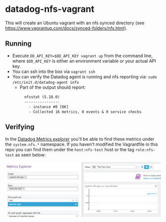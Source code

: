 # datadog-nfs-vagrant
This will create an Ubuntu vagrant with an nfs synced directory (see
https://www.vagrantup.com/docs/synced-folders/nfs.html).

## Running
- Execute `DD_API_KEY=$DD_API_KEY vagrant up` from the command line, where
  `$DD_API_KEY` is either an environment variable or your actual API key.
- You can ssh into the box via `vagrant ssh`
- You can verify the Datadog agent is running and nfs reporting via:
  `sudo /etc/init.d/datadog-agent info`
  - Part of the output should report:
    ```
      nfsstat (5.18.0)
      ----------------
        - instance #0 [OK]
        - Collected 16 metrics, 0 events & 0 service checks
    ```

## Verifying
In the [Datadog Metrics explorer](https://app.datadoghq.com/metric/explorer)
you'll be able to find these metrics under the `system.nfs.*` namespace. If you
haven't modified the Vagrantfile in this repo you can find them under the
`host:nfs-test` host or the tag `role:nfs-test` as seen below:

![nfs metric](./nfs.png)
